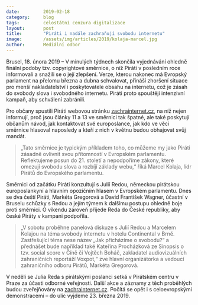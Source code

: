 ```yaml
---
date:         2019-02-18
category:     blog
tags:         celostátní cenzura digitalizace
layout:       post
title:        "Piráti i nadále zachraňují svobodu internetu"
image:        /assets/img/articles/2019/kolaja-marcel.jpg
author:       Mediální odbor
---
```


Brusel, 18. února 2019 – V minulých týdnech skončila vyjednávání ohledně finální podoby tzv. copyrightové směrnice, o níž Piráti v posledním roce informovali a snažili se o její zlepšení. Verze, kterou nakonec má Evropský parlament na přelomu března a dubna schvalovat, přináší zhoršení situace pro menší nakladatelství i poskytovatele obsahu na internetu, což je zásah do svobody slova i svobodného internetu. Piráti proto spouštějí intenzivní kampaň, aby schválení zabránili.

Pro občany spustili Piráti webovou stránku [zachrainternet.cz](https://zachraninternet.cz), na níž nejen informují, proč jsou články 11 a 13 ve směrnici tak špatné, ale také poskytují občanům návod, jak kontaktovat své europoslance, jak kdo ve věci směrnice hlasoval naposledy a kteří z nich v květnu budou obhajovat svůj mandát. 

> „Tato směrnice je typickým příkladem toho, co můžeme my jako Piráti zásadně ovlivnit svou přítomností v Evropském parlamentu. Reflektujeme posun do 21. století a nepodpoříme zákony, které omezují svobodu slova a rozbíjí základy webu,“ říká Marcel Kolaja, lídr Pirátů do Evropského parlamentu.

Směrnici od začátku Piráti konzultují s Julií Redou, německou pirátskou europoslankyní a hlavním opozičním hlasem v Evropském parlamentu. Dnes se dva čeští Piráti, Markéta Gregorová a David František Wagner, účastní v Bruselu schůzky s Redou a jejím týmem k dalšímu postupu ohledně boje proti směrnici. O víkendu zároveň přijede Reda do České republiky, aby české Piráty v kampani podpořila. 

> „V sobotu proběhne panelová diskuze s Julií Redou a Marcelem Kolajou na téma svobody internetu v hotelu Continental v Brně. Zastřešující téma nese název „Jak přicházíme o svobodu?“ a přednášet bude například také Kateřina Procházková ze Sinopsis o tzv. social score v Číně či Vojtěch Boháč, zakladatel audiovizuálních zahraničních reportáží Voxpot,“ zve hlavní organizátorka a vedoucí zahraničního odboru Pirátů, Markéta Gregorová. 

V neděli se Julia Reda s pirátskými poslanci setká v Pirátském centru v Praze za účasti odborné veřejnosti. Další akce a záznamy z těch proběhlých budou zveřejňovány na [zachrainternet.cz](https://zachraninternet.cz). Počítá se opět i s celoevropskými demonstracemi – do ulic vyjdeme 23. března 2019.
